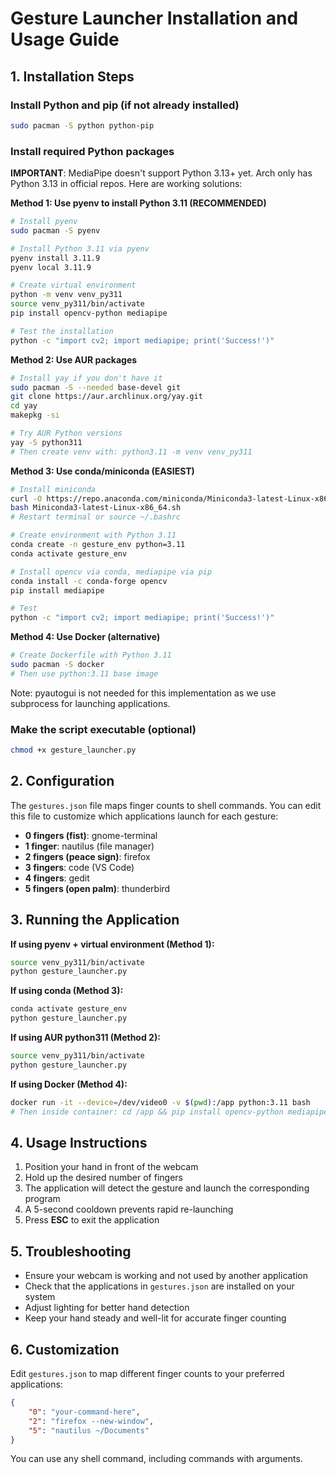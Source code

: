 # Gesture Launcher Installation and Usage Guide

## 1. Installation Steps

### Install Python and pip (if not already installed)
```bash
sudo pacman -S python python-pip
```

### Install required Python packages

**IMPORTANT**: MediaPipe doesn't support Python 3.13+ yet. Arch only has Python 3.13 in official repos. Here are working solutions:

**Method 1: Use pyenv to install Python 3.11 (RECOMMENDED)**
```bash
# Install pyenv
sudo pacman -S pyenv

# Install Python 3.11 via pyenv
pyenv install 3.11.9
pyenv local 3.11.9

# Create virtual environment
python -m venv venv_py311
source venv_py311/bin/activate
pip install opencv-python mediapipe

# Test the installation
python -c "import cv2; import mediapipe; print('Success!')"
```

**Method 2: Use AUR packages**
```bash
# Install yay if you don't have it
sudo pacman -S --needed base-devel git
git clone https://aur.archlinux.org/yay.git
cd yay
makepkg -si

# Try AUR Python versions
yay -S python311
# Then create venv with: python3.11 -m venv venv_py311
```

**Method 3: Use conda/miniconda (EASIEST)**
```bash
# Install miniconda
curl -O https://repo.anaconda.com/miniconda/Miniconda3-latest-Linux-x86_64.sh
bash Miniconda3-latest-Linux-x86_64.sh
# Restart terminal or source ~/.bashrc

# Create environment with Python 3.11
conda create -n gesture_env python=3.11
conda activate gesture_env

# Install opencv via conda, mediapipe via pip
conda install -c conda-forge opencv
pip install mediapipe

# Test
python -c "import cv2; import mediapipe; print('Success!')"
```

**Method 4: Use Docker (alternative)**
```bash
# Create Dockerfile with Python 3.11
sudo pacman -S docker
# Then use python:3.11 base image
```

Note: pyautogui is not needed for this implementation as we use subprocess for launching applications.

### Make the script executable (optional)
```bash
chmod +x gesture_launcher.py
```

## 2. Configuration

The `gestures.json` file maps finger counts to shell commands. You can edit this file to customize which applications launch for each gesture:

- **0 fingers (fist)**: gnome-terminal
- **1 finger**: nautilus (file manager)
- **2 fingers (peace sign)**: firefox
- **3 fingers**: code (VS Code)
- **4 fingers**: gedit
- **5 fingers (open palm)**: thunderbird

## 3. Running the Application

**If using pyenv + virtual environment (Method 1):**
```bash
source venv_py311/bin/activate
python gesture_launcher.py
```

**If using conda (Method 3):**
```bash
conda activate gesture_env
python gesture_launcher.py
```

**If using AUR python311 (Method 2):**
```bash
source venv_py311/bin/activate
python gesture_launcher.py
```

**If using Docker (Method 4):**
```bash
docker run -it --device=/dev/video0 -v $(pwd):/app python:3.11 bash
# Then inside container: cd /app && pip install opencv-python mediapipe && python gesture_launcher.py
```

## 4. Usage Instructions

1. Position your hand in front of the webcam
2. Hold up the desired number of fingers
3. The application will detect the gesture and launch the corresponding program
4. A 5-second cooldown prevents rapid re-launching
5. Press **ESC** to exit the application

## 5. Troubleshooting

- Ensure your webcam is working and not used by another application
- Check that the applications in `gestures.json` are installed on your system
- Adjust lighting for better hand detection
- Keep your hand steady and well-lit for accurate finger counting

## 6. Customization

Edit `gestures.json` to map different finger counts to your preferred applications:

```json
{
    "0": "your-command-here",
    "2": "firefox --new-window",
    "5": "nautilus ~/Documents"
}
```

You can use any shell command, including commands with arguments.
